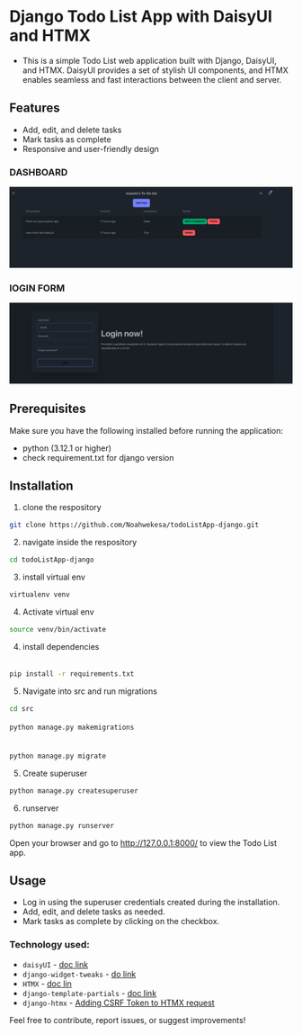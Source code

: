 # Django Todo List App with DaisyUI and HTMX

- This is a simple Todo List web application built with Django, DaisyUI, and HTMX. DaisyUI provides a set of stylish UI components, and HTMX enables seamless and fast interactions between the client and server.

## Features

- Add, edit, and delete tasks
- Mark tasks as complete
- Responsive and user-friendly design

### DASHBOARD

![Image](https://github.com/Noahwekesa/todoListApp-django/blob/master/images/dash.png)

### lOGIN FORM

![Image](https://github.com/Noahwekesa/todoListApp-django/blob/master/images/login.png)

## Prerequisites

Make sure you have the following installed before running the application:

- python (3.12.1 or higher)
- check requirement.txt for django version

## Installation

1. clone the respository

```sh
git clone https://github.com/Noahwekesa/todoListApp-django.git
```

2. navigate inside the respository

```sh
cd todoListApp-django
```

3. install virtual env

```sh
virtualenv venv
```

4. Activate virtual env

```sh
source venv/bin/activate
```

4. install dependencies

```sh

pip install -r requirements.txt
```

5. Navigate into src and run migrations

```sh
cd src

python manage.py makemigrations


python manage.py migrate

```

5. Create superuser

```sh
python manage.py createsuperuser
```

6. runserver

```sh
python manage.py runserver
```

Open your browser and go to http://127.0.0.1:8000/ to view the Todo List app.

## Usage

- Log in using the superuser credentials created during the installation.
- Add, edit, and delete tasks as needed.
- Mark tasks as complete by clicking on the checkbox.

### Technology used:

- `daisyUI` - [doc link](https://daisyui.com/)
- `django-widget-tweaks` - [do link](https://pypi.org/project/django-widget-tweaks/)
- `HTMX` - [doc lin](https://htmx.org/docs/#installing)
- `django-template-partials` - [doc link](https://github.com/carltongibson/django-template-partials)
- `django-htmx` - [Adding CSRF Token to HTMX request](https://django-htmx.readthedocs.io/en/latest/tips.html)

Feel free to contribute, report issues, or suggest improvements!
